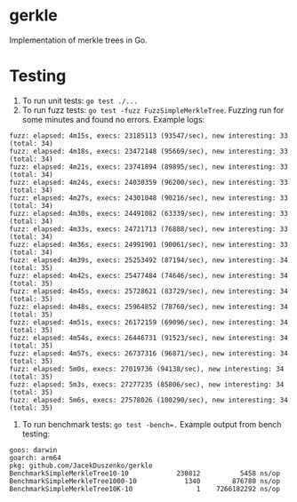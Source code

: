 # gerkle

Implementation of merkle trees in Go.

# Testing

1. To run unit tests: `go test ./...`
2. To run fuzz tests: `go test -fuzz FuzzSimpleMerkleTree`.
Fuzzing run for some minutes and found no errors. Example logs:
```
fuzz: elapsed: 4m15s, execs: 23185113 (93547/sec), new interesting: 33 (total: 34)
fuzz: elapsed: 4m18s, execs: 23472148 (95669/sec), new interesting: 33 (total: 34)
fuzz: elapsed: 4m21s, execs: 23741894 (89895/sec), new interesting: 33 (total: 34)
fuzz: elapsed: 4m24s, execs: 24030359 (96200/sec), new interesting: 33 (total: 34)
fuzz: elapsed: 4m27s, execs: 24301048 (90216/sec), new interesting: 33 (total: 34)
fuzz: elapsed: 4m30s, execs: 24491082 (63339/sec), new interesting: 33 (total: 34)
fuzz: elapsed: 4m33s, execs: 24721713 (76888/sec), new interesting: 33 (total: 34)
fuzz: elapsed: 4m36s, execs: 24991901 (90061/sec), new interesting: 33 (total: 34)
fuzz: elapsed: 4m39s, execs: 25253492 (87194/sec), new interesting: 34 (total: 35)
fuzz: elapsed: 4m42s, execs: 25477484 (74646/sec), new interesting: 34 (total: 35)
fuzz: elapsed: 4m45s, execs: 25728621 (83729/sec), new interesting: 34 (total: 35)
fuzz: elapsed: 4m48s, execs: 25964852 (78760/sec), new interesting: 34 (total: 35)
fuzz: elapsed: 4m51s, execs: 26172159 (69096/sec), new interesting: 34 (total: 35)
fuzz: elapsed: 4m54s, execs: 26446731 (91523/sec), new interesting: 34 (total: 35)
fuzz: elapsed: 4m57s, execs: 26737316 (96871/sec), new interesting: 34 (total: 35)
fuzz: elapsed: 5m0s, execs: 27019736 (94138/sec), new interesting: 34 (total: 35)
fuzz: elapsed: 5m3s, execs: 27277235 (85806/sec), new interesting: 34 (total: 35)
fuzz: elapsed: 5m6s, execs: 27578026 (100290/sec), new interesting: 34 (total: 35)
```

1. To run benchmark tests: `go test -bench=.`
Example output from bench testing:
```
goos: darwin
goarch: arm64
pkg: github.com/JacekDuszenko/gerkle
BenchmarkSimpleMerkleTree10-10      	  230812	      5458 ns/op
BenchmarkSimpleMerkleTree1000-10    	    1340	    876780 ns/op
BenchmarkSimpleMerkleTree10K-10     	       1	7266182292 ns/op
```